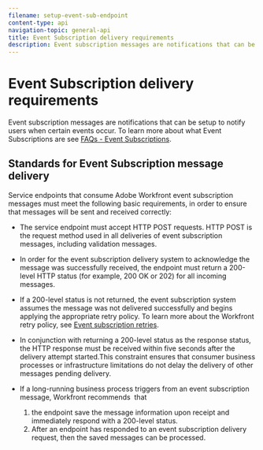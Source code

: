 ```yaml
---
filename: setup-event-sub-endpoint
content-type: api
navigation-topic: general-api
title: Event Subscription delivery requirements
description: Event subscription messages are notifications that can be setup to notify users when certain events occur. To learn more about what Event Subscriptions are see FAQs - Event Subscriptions.
---
```


# Event Subscription delivery requirements

Event subscription messages are notifications that can be setup to notify users when certain events occur. To learn more about what Event Subscriptions are see [FAQs - Event Subscriptions](../../wf-api/general/event-subs-faq.md).

## Standards for Event Subscription message delivery

Service endpoints that consume Adobe Workfront event subscription messages must meet the following basic requirements, in order to ensure that messages will be sent and received correctly:

* The service endpoint must accept HTTP POST requests. HTTP POST is the request method used in all deliveries of event subscription messages, including validation messages. 
* In order for the event subscription delivery system to acknowledge the message was successfully received, the endpoint must return a 200-level HTTP status (for example, 200 OK or 202) for all incoming messages.
* If a 200-level status is not returned, the event subscription system assumes the message was not delivered successfully and begins applying the appropriate retry policy. To learn more about the Workfront retry policy, see [Event subscription retries](../../wf-api/api/event-sub-retries.md).
* In conjunction with returning a 200-level status as the response status, the HTTP response must be received within five seconds after the delivery attempt started.This constraint ensures that consumer business processes or infrastructure limitations do not delay the delivery of other messages pending delivery.
* If a long-running business process triggers from an event&nbsp;subscription message, Workfront recommends&nbsp; that

   1. the&nbsp;endpoint save the message information upon receipt and immediately respond with a 200-level status. 
   1. After an endpoint has responded to an event subscription delivery request, then the saved messages can be processed.

<![CDATA[ ]]>

